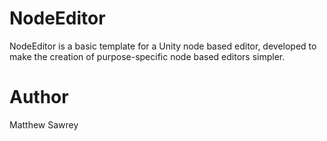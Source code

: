 # NodeEditor

NodeEditor is a basic template for a Unity node based editor, developed to make the creation of purpose-specific node based editors simpler. 

# Author

Matthew Sawrey